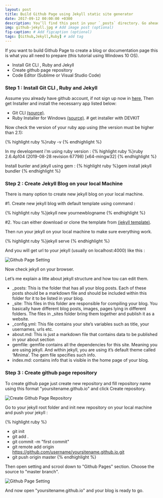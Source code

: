 ```yaml
---
layout: post
title: Build Github Page using Jekyll static site generator
date: 2017-09-12 00:00:00 +0300
description: You’ll find this post in your `_posts` directory. Go ahead and edit it and re-build the site to see your changes. # Add post description (optional)
img: github-jekyll.jpg # Add image post (optional)
fig-caption: # Add figcaption (optional)
tags: [Github,Jekyll,Ruby] # add tag
---
```


If you want to build Github Page to create a blog or documentation page this is what you all need to prepare (this tutorial using Windows 10 OS).
* Install Git CLI , Ruby and Jekyll
* Create github page repository
* Code Editor (Sublime or Visual Studio Code)

### Step 1 : Install Git CLI , Ruby and Jekyll

Assume you already have github account, if not sign up now in [here](http://github.com), Then get Installer and install the necessarry app listed below:
* Git CLI [(source)](https://git-scm.com/downloads).
* Ruby Installer for Windows [(source)](https://rubyinstaller.org/downloads/). # get installer with DEVKIT

Now check the version of your ruby app using (the version must be higher than 2.1):

{% highlight ruby %}ruby -v {% endhighlight %}

In my development i'm using ruby version :
{% highlight ruby %}ruby 2.6.4p104 (2019-08-28 revision 67798) [x64-mingw32] {% endhighlight %}

Install bunler and jekyll using gem :
{% highlight ruby %}gem install jekyll bundler {% endhighlight %}

### Step 2 : Create Jekyll Blog on your local Machine

There is many option to create new jekyll blog on your local machine.

#1. Create new jekyll blog with default template using command :

{% highlight ruby %}jekyll new yournewblogname {% endhighlight %}

#2. You can either download or clone the template from [(jekyll template)](https://jekyllthemes.io/).

Then run your jekyll on your local machine to make sure everything work.

{% highlight ruby %}jekyll serve {% endhighlight %}

And you will get url to your jekyll (usually on localhost:4000) like this :

![Github Page Setting]({{site.baseurl}}/assets/img/github_page/jekyll-serve.jpg)

Now check jekyll on your browser.

Let’s me explain a litte about jekyll structure and how tou can edit them.

* _posts: This is the folder that has all your blog posts. Each of these posts should be a markdown file and should be included within this folder for it to be listed in your blog.
* _site: This files in this folder are responsible for compiling your blog. You basically have different blog posts, images, pages lying in different folders. The files in _sites folder bring them together and publish it as a website.
* _config.yml: This file contains your site’s variables such as title, your usernames, urls etc.
* about.md: This is just a markdown file that contains data to be published in your about section
* gemfile: gemfile contains all the dependencies for this site. Meaning you are using jekyll. And within jekyll, you are using it’s default theme called ‘Minima’. The gem file specifies such info.
* index.md: contains info that is visible in the home page of your blog.

### Step 3 : Create github page repository

To create github page just create new repository and fill repository name using this format "yoursitename.github.io" and click Create repository.

![Create Github Page Repository]({{site.baseurl}}/assets/img/github_page/create-repo.jpg)

Go to your jekyll root folder and init new repository on your local machine and push your jekyll :

{% highlight ruby %}
* git init
* git add .
* git commit -m "first commit"
* git remote add origin https://github.com/username/yoursitename.github.io.git
* git push origin master
{% endhighlight %}

Then open setting and scrool down to "Github Pages" section. Choose the source to "master branch".

![Github Page Setting]({{site.baseurl}}/assets/img/github_page/github-pages-setting.jpg)

And now open "yoursitename.github.io" and your blog is ready to go.
